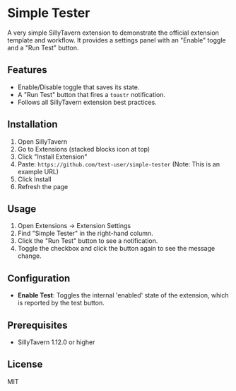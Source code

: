 # Simple Tester

A very simple SillyTavern extension to demonstrate the official extension template and workflow. It provides a settings panel with an "Enable" toggle and a "Run Test" button.

## Features

-   Enable/Disable toggle that saves its state.
-   A "Run Test" button that fires a `toastr` notification.
-   Follows all SillyTavern extension best practices.

## Installation

1.  Open SillyTavern
2.  Go to Extensions (stacked blocks icon at top)
3.  Click "Install Extension"
4.  Paste: `https://github.com/test-user/simple-tester` (Note: This is an example URL)
5.  Click Install
6.  Refresh the page

## Usage

1.  Open Extensions → Extension Settings
2.  Find "Simple Tester" in the right-hand column.
3.  Click the "Run Test" button to see a notification.
4.  Toggle the checkbox and click the button again to see the message change.

## Configuration

-   **Enable Test**: Toggles the internal 'enabled' state of the extension, which is reported by the test button.

## Prerequisites

-   SillyTavern 1.12.0 or higher

## License

MIT
